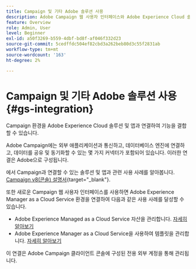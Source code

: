 ```yaml
---
title: Campaign 및 기타 Adobe 솔루션 사용
description: Adobe Campaign 웹 사용자 인터페이스와 Adobe Experience Cloud 솔루션 및 앱을 사용하는 방법에 대해 알아봅니다
feature: Overview
role: Admin, User
level: Beginner
exl-id: a50f3269-b559-4dbf-bd8f-af046f332d23
source-git-commit: 5cedffdc504ef82cbd3a262beb80d3c55f2831ab
workflow-type: tm+mt
source-wordcount: '163'
ht-degree: 2%

---
```


# Campaign 및 기타 Adobe 솔루션 사용 {#gs-integration}

Campaign 환경을 Adobe Experience Cloud 솔루션 및 앱과 연결하여 기능을 결합할 수 있습니다.

Adobe Campaign에는 외부 애플리케이션과 통신하고, 데이터베이스 엔진에 연결하고, 데이터를 공유 및 동기화할 수 있는 몇 가지 커넥터가 포함되어 있습니다. 이러한 연결은 Adobe으로 구성됩니다.

에서 Campaign과 연결할 수 있는 솔루션 및 앱과 관련 사용 사례를 알아봅니다. [Campaign v8(콘솔) 설명서](https://experienceleague.adobe.com/docs/campaign/campaign-v8/connect/integration.html){target="_blank"}.

또한 새로운 Campaign 웹 사용자 인터페이스를 사용하면 Adobe Experience Manager as a Cloud Service 환경을 연결하여 다음과 같은 사용 사례를 달성할 수 있습니다.

* Adobe Experience Managed as a Cloud Service 자산을 관리합니다. [자세히 알아보기](aem-assets.md)
* Adobe Experience Manager as a Cloud Service을 사용하여 템플릿을 관리합니다. [자세히 알아보기](aem-content.md)

이 연결은 Adobe Campaign 클라이언트 콘솔에 구성된 전용 외부 계정을 통해 관리됩니다.
